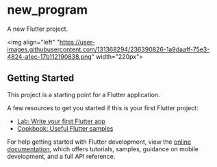 # new_program

A new Flutter project.

<img align="left" "https://user-images.githubusercontent.com/131368294/236390826-1a9daaff-75e3-4824-a1ec-17b112190838.png" width="220px">

## Getting Started

This project is a starting point for a Flutter application.

A few resources to get you started if this is your first Flutter project:

- [Lab: Write your first Flutter app](https://docs.flutter.dev/get-started/codelab)
- [Cookbook: Useful Flutter samples](https://docs.flutter.dev/cookbook)

For help getting started with Flutter development, view the
[online documentation](https://docs.flutter.dev/), which offers tutorials,
samples, guidance on mobile development, and a full API reference.
